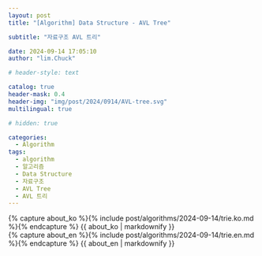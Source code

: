 ```yaml
---
layout: post
title: "[Algorithm] Data Structure - AVL Tree"

subtitle: "자료구조 AVL 트리"

date: 2024-09-14 17:05:10
author: "lim.Chuck"

# header-style: text

catalog: true
header-mask: 0.4
header-img: "img/post/2024/0914/AVL-tree.svg"
multilingual: true

# hidden: true

categories:
  - Algorithm
tags:
  - algorithm
  - 알고리즘
  - Data Structure
  - 자료구조
  - AVL Tree
  - AVL 트리
---
```


<div class="ko post-container">
    {% capture about_ko %}{% include post/algorithms/2024-09-14/trie.ko.md %}{% endcapture %}
    {{ about_ko | markdownify }}
</div>
<div class="en post-container">
    {% capture about_en %}{% include post/algorithms/2024-09-14/trie.en.md %}{% endcapture %}
    {{ about_en | markdownify }}
</div>
